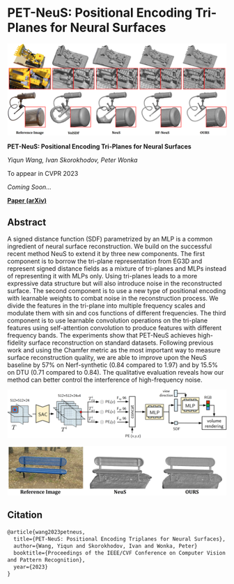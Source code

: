 # PET-NeuS: Positional Encoding Tri-Planes for Neural Surfaces

<p align="center">
  <img src="imgs/fig.PNG" alt="demo">
</p>

**PET-NeuS: Positional Encoding Tri-Planes for Neural Surfaces** 

*Yiqun Wang, Ivan Skorokhodov, Peter Wonka*

To appear in CVPR 2023 

*Coming Soon...*

**[Paper (arXiv)](https://arxiv.org/abs/2305.05594)**

## Abstract
A signed distance function (SDF) parametrized by an MLP is a common ingredient of neural surface reconstruction. We build on the successful recent method NeuS to extend it by three new components. The first component is to borrow the tri-plane representation from EG3D and represent signed distance fields as a mixture of tri-planes and MLPs instead of representing it with MLPs only. Using tri-planes leads to a more expressive data structure but will also introduce noise in the reconstructed surface. The second component is to use a new type of positional encoding with learnable weights to combat noise in the reconstruction process. We divide the features in the tri-plane into multiple frequency scales and modulate them with sin and cos functions of different frequencies. The third component is to use learnable convolution operations on the tri-plane features using self-attention convolution to produce features with different frequency bands. The experiments show that PET-NeuS achieves high-fidelity surface reconstruction on standard datasets. Following previous work and using the Chamfer metric as the most important way to measure surface reconstruction quality, we are able to improve upon the NeuS baseline by 57\% on Nerf-synthetic (0.84 compared to 1.97) and by 15.5\% on DTU (0.71 compared to 0.84). The qualitative evaluation reveals how our method can better control the interference of high-frequency noise.

<p align="center">
  <img src="imgs/fig2.PNG" alt="demo">
</p>

<p align="center">
  <img src="imgs/fig3.PNG" alt="demo">
</p>

## Citation
```
@article{wang2023petneus,
  title={PET-NeuS: Positional Encoding Triplanes for Neural Surfaces},
  author={Wang, Yiqun and Skorokhodov, Ivan and Wonka, Peter}
  booktitle={Proceedings of the IEEE/CVF Conference on Computer Vision and Pattern Recognition},
  year={2023}
}
```
